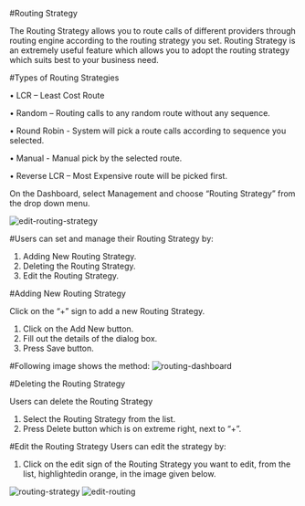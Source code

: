 #Routing Strategy

The Routing Strategy allows you to route calls of different providers through routing engine according to the routing strategy you set. Routing Strategy is an extremely useful feature which allows you to adopt the routing strategy which suits best to your business need.

#Types of Routing Strategies

  •	LCR – Least Cost Route
  
  •	Random – Routing calls to any random route without any sequence.
  
  •	Round Robin - System will pick a route calls according to sequence you selected.
  
  •	Manual - Manual pick by the selected route.
  
  •	Reverse LCR – Most Expensive route will be picked first.

On the Dashboard, select Management and choose “Routing Strategy” from the drop down menu. 

<img src="/img/routing-strategy/edit-routing-strategy.png" alt="edit-routing-strategy"/>

#Users can set and manage their Routing Strategy by:
  1.	Adding New Routing Strategy.
  2.	Deleting the Routing Strategy.
  3.	Edit the Routing Strategy.

#Adding New Routing Strategy

Click on the “+” sign to add a new Routing Strategy.

  1.	Click on the Add New button.  
  2.	Fill out the details of the dialog box.
  3.	Press Save button.

#Following image shows the method:
  <img src="/img/routing-strategy/routing-dashboard.png" alt="routing-dashboard"/>

#Deleting the Routing Strategy

Users can delete the Routing Strategy
  1.	Select the Routing Strategy from the list.
  2.	Press Delete button which is on extreme right, next to “+”.

#Edit the Routing Strategy
Users can edit the strategy by:

1.	Click on the edit sign of the Routing Strategy you want to edit, from the list, highlightedin orange, in the image given below. 
  <img src="/img/routing-strategy/routing-strategy.png" alt="routing-strategy"/>

<img src="/img/routing-strategy/edit-routing.png" alt="edit-routing"/>
